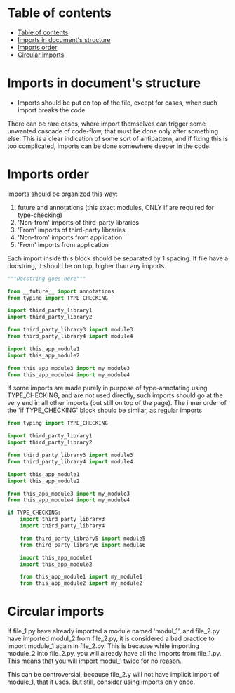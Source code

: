 # Table of contents

<!-- TOC -->
* [Table of contents](#table-of-contents)
* [Imports in document's structure](#imports-in-documents-structure)
* [Imports order](#imports-order)
* [Circular imports](#circular-imports)
<!-- TOC -->

# Imports in document's structure

- Imports should be put on top of the file, except for cases, when such import breaks the code

There can be rare cases, where import themselves can trigger some unwanted cascade of code-flow, that must be done
only after something else. This is a clear indication of some sort of antipattern, and if fixing this is too 
complicated, imports can be done somewhere deeper in the code.

# Imports order

Imports should be organized this way:

1. future and annotations (this exact modules, ONLY if are required for type-checking)
2. 'Non-from' imports of third-party libraries
3. 'From' imports of third-party libraries
4. 'Non-from' imports from application
5. 'From' imports from application

Each import inside this block should be separated by 1 spacing. If file have a docstring, it should be on top,
higher than any imports.

```python
"""Docstring goes here"""

from __future__ import annotations
from typing import TYPE_CHECKING

import third_party_library1
import third_party_library2

from third_party_library3 import module3
from third_party_library4 import module4

import this_app_module1
import this_app_module2

from this_app_module3 import my_module3
from this_app_module4 import my_module4
```

If some imports are made purely in purpose of type-annotating using TYPE_CHECKING, and are not used directly, 
such imports should go at the very end in all other imports (but still on top of the page). The inner order of the 
'if TYPE_CHECKING' block should be similar, as regular imports

```python
from typing import TYPE_CHECKING

import third_party_library1
import third_party_library2

from third_party_library3 import module3
from third_party_library4 import module4

import this_app_module1
import this_app_module2

from this_app_module3 import my_module3
from this_app_module4 import my_module4

if TYPE_CHECKING:
    import third_party_library3
    import third_party_library4

    from third_party_library5 import module5
    from third_party_library6 import module6

    import this_app_module1
    import this_app_module2

    from this_app_module1 import my_module1
    from this_app_module2 import my_module2
```

# Circular imports

If file_1.py have already imported a module named 'modul_1', and file_2.py have imported modul_2 from file_2.py, it is
considered a bad practice to import module_1 again in file_2.py. This is because while importing module_2 into 
file_2.py, you will already have all the imports from file_1.py. This means that you will import modul_1 twice for
no reason.

This can be controversial, because file_2.y will not have implicit import of module_1, that it uses. But still, 
consider using imports only once.